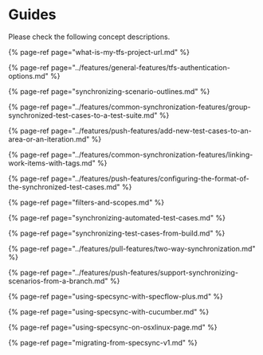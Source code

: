 # Guides

Please check the following concept descriptions.

{% page-ref page="what-is-my-tfs-project-url.md" %}

{% page-ref page="../features/general-features/tfs-authentication-options.md" %}

{% page-ref page="synchronizing-scenario-outlines.md" %}

{% page-ref page="../features/common-synchronization-features/group-synchronized-test-cases-to-a-test-suite.md" %}

{% page-ref page="../features/push-features/add-new-test-cases-to-an-area-or-an-iteration.md" %}

{% page-ref page="../features/common-synchronization-features/linking-work-items-with-tags.md" %}

{% page-ref page="../features/push-features/configuring-the-format-of-the-synchronized-test-cases.md" %}

{% page-ref page="filters-and-scopes.md" %}

{% page-ref page="synchronizing-automated-test-cases.md" %}

{% page-ref page="synchronizing-test-cases-from-build.md" %}

{% page-ref page="../features/pull-features/two-way-synchronization.md" %}

{% page-ref page="../features/push-features/support-synchronizing-scenarios-from-a-branch.md" %}

{% page-ref page="using-specsync-with-specflow-plus.md" %}

{% page-ref page="using-specsync-with-cucumber.md" %}

{% page-ref page="using-specsync-on-osxlinux-page.md" %}

{% page-ref page="migrating-from-specsync-v1.md" %}

